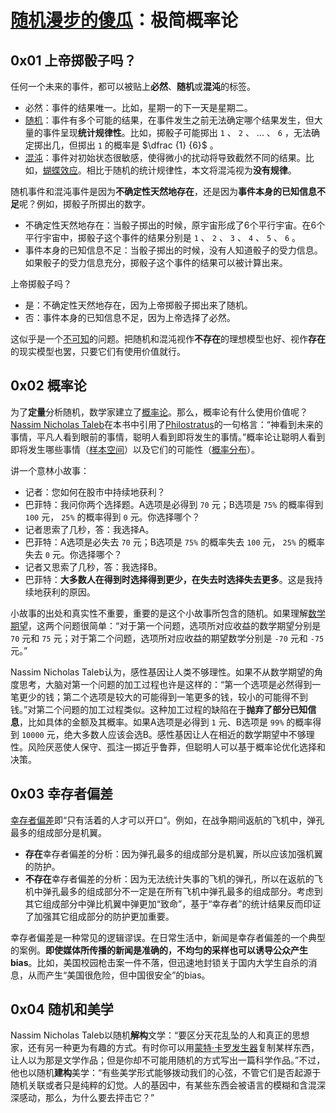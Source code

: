# [随机漫步的傻瓜](https://book.douban.com/subject/34839690/)：极简概率论

## 0x01 上帝掷骰子吗？

任何一个未来的事件，都可以被贴上**必然**、**随机**或**混沌**的标签。

- 必然：事件的结果唯一。比如，星期一的下一天是星期二。
- [随机](https://en.wikipedia.org/wiki/Randomness)：事件有多个可能的结果，在事件发生之前无法确定哪个结果发生，但大量的事件呈现**统计规律性**。比如，掷骰子可能掷出 `1` 、 `2` 、 ... 、 `6` ，无法确定掷出几，但掷出 `1` 的概率是 $\dfrac {1} {6}$ 。
- [混沌](https://en.wikipedia.org/wiki/Chaos_theory)：事件对初始状态很敏感，使得微小的扰动将导致截然不同的结果。比如，[蝴蝶效应](https://en.wikipedia.org/wiki/Butterfly_effect)。相比于随机的统计规律性，本文将混沌视为**没有规律**。

随机事件和混沌事件是因为**不确定性天然地存在**，还是因为**事件本身的已知信息不足**呢？例如，掷骰子所掷出的数字。

- 不确定性天然地存在：当骰子掷出的时候，原宇宙形成了6个平行宇宙。在6个平行宇宙中，掷骰子这个事件的结果分别是 `1` 、 `2` 、 `3` 、 `4` 、 `5` 、 `6` 。
- 事件本身的已知信息不足：当骰子掷出的时候，没有人知道骰子的受力信息。如果骰子的受力信息充分，掷骰子这个事件的结果可以被计算出来。

上帝掷骰子吗？

- 是：不确定性天然地存在，因为上帝掷骰子掷出来了随机。
- 否：事件本身的已知信息不足，因为上帝选择了必然。

这似乎是一个[不可知](https://en.wikipedia.org/wiki/Agnosticism)的问题。把随机和混沌视作**不存在**的理想模型也好、视作**存在**的现实模型也罢，只要它们有使用价值就行。

## 0x02 概率论

为了**定量**分析随机，数学家建立了[概率论](https://en.wikipedia.org/wiki/Probability_theory)。那么，概率论有什么使用价值呢？[Nassim Nicholas Taleb](https://en.wikipedia.org/wiki/Nassim_Nicholas_Taleb)在本书中引用了[Philostratus](https://en.wikipedia.org/wiki/Philostratus)的一句格言：“神看到未来的事情，平凡人看到眼前的事情，聪明人看到即将发生的事情。”概率论让聪明人看到即将发生哪些事情（[样本空间](https://en.wikipedia.org/wiki/Sample_space)）以及它们的可能性（[概率分布](https://en.wikipedia.org/wiki/Probability_distribution)）。

讲一个意林小故事：

- 记者：您如何在股市中持续地获利？
- 巴菲特：我问你两个选择题。A选项是必得到 `70` 元；B选项是 `75%` 的概率得到 `100` 元， `25%` 的概率得到 `0` 元。你选择哪个？
- 记者思索了几秒，答：我选择A。
- 巴菲特：A选项是必失去 `70` 元；B选项是 `75%` 的概率失去 `100` 元， `25%` 的概率失去 `0` 元。你选择哪个？
- 记者又思索了几秒，答：我选择B。
- 巴菲特：**大多数人在得到时选择得到更少，在失去时选择失去更多**。这是我持续地获利的原因。

小故事的出处和真实性不重要，重要的是这个小故事所包含的随机。如果理解[数学期望](https://en.wikipedia.org/wiki/Expected_value)，这两个问题很简单：“对于第一个问题，选项所对应收益的数学期望分别是 `70` 元和 `75` 元；对于第二个问题，选项所对应收益的期望数学分别是 `-70` 元和 `-75` 元。”

Nassim Nicholas Taleb认为，感性基因让人类不够理性。如果不从数学期望的角度思考，大脑对第一个问题的加工过程也许是这样的：“第一个选项是必然得到一笔更少的钱；第二个选项是较大的可能得到一笔更多的钱，较小的可能得不到钱。”对第二个问题的加工过程类似。这种加工过程的缺陷在于**抛弃了部分已知信息**，比如具体的金额及其概率。如果A选项是必得到 `1` 元、B选项是 `99%` 的概率得到 `10000` 元，绝大多数人应该会选B。感性基因让人在相近的数学期望中不够理性。风险厌恶使人保守、孤注一掷近乎鲁莽，但聪明人可以基于概率论优化选择和决策。

## 0x03 幸存者偏差

[幸存者偏差](https://en.wikipedia.org/wiki/Survivorship_bias)即“只有活着的人才可以开口”。例如，在战争期间返航的飞机中，弹孔最多的组成部分是机翼。

- **存在**幸存者偏差的分析：因为弹孔最多的组成部分是机翼，所以应该加强机翼的防护。
- **不存在**幸存者偏差的分析：因为无法统计失事的飞机的弹孔，所以在返航的飞机中弹孔最多的组成部分不一定是在所有飞机中弹孔最多的组成部分。考虑到其它组成部分中弹比机翼中弹更加“致命”，基于“幸存者”的统计结果反而印证了加强其它组成部分的防护更加重要。

幸存者偏差是一种常见的逻辑谬误。在日常生活中，新闻是幸存者偏差的一个典型的案例。**即使媒体所传播的新闻是准确的，不均匀的采样也可以诱导公众产生bias**。比如，美国校园枪击案一件不落，但迅速地封锁关于国内大学生自杀的消息，从而产生“美国很危险，但中国很安全”的bias。

## 0x04 随机和美学

Nassim Nicholas Taleb以随机**解构**文学：“要区分天花乱坠的人和真正的思想家，还有另一种更为有趣的方式。有时你可以用[蒙特·卡罗发生器](https://en.wikipedia.org/wiki/Monte_Carlo_method)复制某样东西，让人以为那是文学作品；但是你却不可能用随机的方式写出一篇科学作品。”不过，他也以随机**建构**美学：“有些美学形式能够拨动我们的心弦，不管它们是否起源于随机关联或者只是纯粹的幻觉。人的基因中，有某些东西会被语言的模糊和含混深深感动，那么，为什么要去抨击它？”
